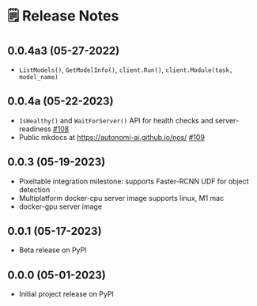 # 🗒 Release Notes

## 0.0.4a3 (05-27-2022)

* `ListModels()`, `GetModelInfo()`, `client.Run()`, `client.Module(task, model_name)`

## 0.0.4a (05-22-2023)

* `IsHealthy()` and `WaitForServer()` API for health checks and server-readiness [#108](https://github.com/autonomi-ai/nos/pull/108)
* Public mkdocs at https://autonomi-ai.github.io/nos/ [#109](https://github.com/autonomi-ai/nos/pull/109)

## 0.0.3 (05-19-2023)

* Pixeltable integration milestone: supports Faster-RCNN UDF for object detection
* Multiplatform docker-cpu server image supports linux, M1 mac
* docker-gpu server image

## 0.0.1 (05-17-2023)

* Beta release on PyPI

## 0.0.0 (05-01-2023)

* Initial project release on PyPI
